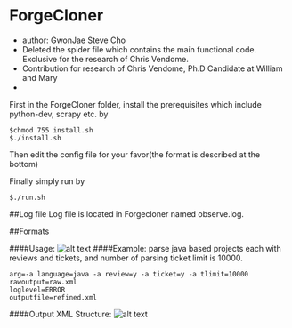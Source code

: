 # ForgeCloner

* author: GwonJae Steve Cho
* Deleted the spider file which contains the main functional code. Exclusive for the research of Chris Vendome.
* Contribution for research of Chris Vendome, Ph.D Candidate at William and Mary
* 
First in the ForgeCloner folder, install the prerequisites which include python-dev, scrapy etc. by
```
$chmod 755 install.sh
$./install.sh
```

Then edit the config file for your favor(the format is described at the bottom)

Finally simply run by
```
$./run.sh
```

##Log file
Log file is located in Forgecloner named observe.log.


##Formats

####Usage:
![alt text](https://github.com/cvendome/ForgeCloner/blob/master/image/usage.png "Usage")
####Example:
parse java based projects each with reviews and tickets, and number of parsing ticket limit is 10000.
```
arg=-a language=java -a review=y -a ticket=y -a tlimit=10000
rawoutput=raw.xml
loglevel=ERROR
outputfile=refined.xml
```

####Output XML Structure:
![alt text](https://github.com/cvendome/ForgeCloner/blob/master/image/xmlformat.png "XmlFormat")


